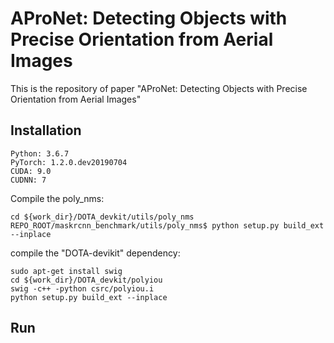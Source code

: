# AProNet: Detecting Objects with Precise Orientation from Aerial Images
This is the repository of paper "AProNet: Detecting Objects with Precise Orientation from Aerial Images"
## Installation
    Python: 3.6.7  
    PyTorch: 1.2.0.dev20190704  
    CUDA: 9.0  
    CUDNN: 7  
    
Compile the poly_nms:    

    cd ${work_dir}/DOTA_devkit/utils/poly_nms  
    REPO_ROOT/maskrcnn_benchmark/utils/poly_nms$ python setup.py build_ext --inplace  

compile the "DOTA-devikit" dependency:   

    sudo apt-get install swig  
    cd ${work_dir}/DOTA_devkit/polyiou  
    swig -c++ -python csrc/polyiou.i  
    python setup.py build_ext --inplace  

## Run


